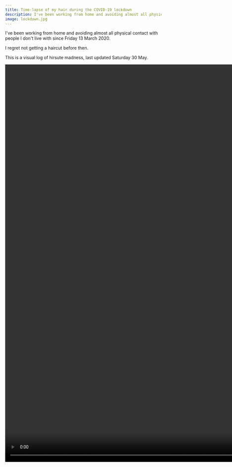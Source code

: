 ```yaml
---
title: Time-lapse of my hair during the COVID-19 lockdown
description: I've been working from home and avoiding almost all physical contact with people I don't live with since Friday 13th March 2020. I regret not getting a haircut before then. This is a visual log of hirsute madness.
image: lockdown.jpg
---
```


I've been working from home and avoiding almost all physical contact with people I don't live with since Friday 13 March 2020.

I regret not getting a haircut before then.

This is a visual log of hirsute madness, last updated <span id="lastUpdated">Saturday 30 May</span>.

<p class="video-wrapper video-wrapper-3-4">
  <video width="960" height="1280" controls loop autoplay muted>
    <source src="lockdown.mp4" type="video/mp4">
  </video>
</p>
